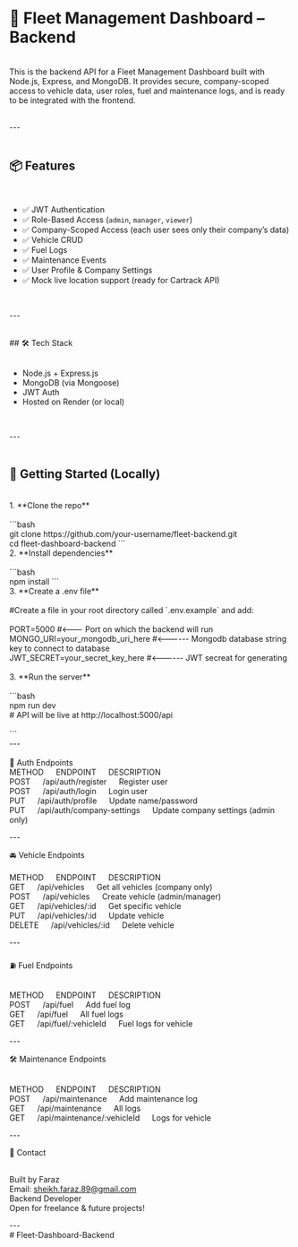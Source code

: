 # 🚗 Fleet Management Dashboard – Backend<br/>

<br/>
This is the backend API for a Fleet Management Dashboard built with Node.js, Express, and MongoDB. It provides secure, company-scoped access to vehicle data, user roles, fuel and maintenance logs, and is ready to be integrated with the frontend.<br/>  
<br/>

---<br/>
<br/>

## 📦 Features<br/>
<br/>

- ✅ JWT Authentication<br/>
- ✅ Role-Based Access (`admin`, `manager`, `viewer`)<br/>
- ✅ Company-Scoped Access (each user sees only their company’s data)<br/>
- ✅ Vehicle CRUD<br/>
- ✅ Fuel Logs<br/>
- ✅ Maintenance Events<br/>
- ✅ User Profile & Company Settings<br/>
- ✅ Mock live location support (ready for Cartrack API)<br/>
<br/>

---<br/>

<br/>
## 🛠 Tech Stack<br/>
<br/>

- Node.js + Express.js<br/>
- MongoDB (via Mongoose)<br/>
- JWT Auth<br/>
- Hosted on Render (or local)<br/>
<br/>

---<br/>
<br/>

## 🚀 Getting Started (Locally)<br/>
<br/>
1. **Clone the repo**<br/>
<br/>
```bash <br/>
git clone https://github.com/your-username/fleet-backend.git <br/>
cd fleet-dashboard-backend
```
<br/>
2. **Install dependencies**<br/>
<br/>
```bash <br/>
npm install
```
<br/>
3. **Create a .env file**<br/>
<br/>
#Create a file in your root directory called `.env.example` and add:<br/>
<br/>
PORT=5000   #<--- Port on which the backend will run<br/>
MONGO_URI=your_mongodb_uri_here   #<------ Mongodb database string key to connect to database<br/>
JWT_SECRET=your_secret_key_here   #<------ JWT secreat for generating <br/>

<br/>
3. **Run the server**<br/>
<br/>
```bash <br/>
npm run dev <br/>
# API will be live at http://localhost:5000/api <br/>
<br/>
```
<br/>
---<br/>
<br/>
🔐 Auth Endpoints<br/>
METHOD	  &emsp;     ENDPOINT    	                &emsp;    DESCRIPTION<br/>
POST      &emsp;	   /api/auth/register	          &emsp;    Register user<br/>
POST      &emsp;	   /api/auth/login	            &emsp;    Login user<br/>
PUT	      &emsp;     /api/auth/profile	          &emsp;    Update name/password<br/>
PUT	      &emsp;     /api/auth/company-settings	  &emsp;    Update company settings (admin only)<br/>

---<br/>

🚘 Vehicle Endpoints<br/>
<br/>
METHOD	 &emsp;    ENDPOINT	             &emsp;    DESCRIPTION<br/>
GET	     &emsp;    /api/vehicles	       &emsp;    Get all vehicles (company only)<br/>
POST	   &emsp;    /api/vehicles	       &emsp;    Create vehicle (admin/manager)<br/>
GET	     &emsp;    /api/vehicles/:id	   &emsp;    Get specific vehicle<br/>
PUT 	   &emsp;    /api/vehicles/:id	   &emsp;    Update vehicle<br/>
DELETE	 &emsp;    /api/vehicles/:id	   &emsp;    Delete vehicle<br/>

---<br/>
<br/>
⛽ Fuel Endpoints<br/>
<br/>

METHOD    &emsp;	    ENDPOINT	               &emsp;    DESCRIPTION<br/>
POST      &emsp;	    /api/fuel	               &emsp;    Add fuel log<br/>
GET       &emsp;	    /api/fuel	               &emsp;    All fuel logs<br/>
GET       &emsp;	    /api/fuel/:vehicleId	   &emsp;    Fuel logs for vehicle<br/>

---<br/>

🛠 Maintenance Endpoints<br/>
<br/>

METHOD    &emsp;	    ENDPOINT	                    &emsp;       DESCRIPTION<br/>
POST      &emsp;  	  /api/maintenance	            &emsp;       Add maintenance log<br/>
GET	      &emsp;      /api/maintenance	            &emsp;       All logs<br/>
GET	      &emsp;      /api/maintenance/:vehicleId	  &emsp;       Logs for vehicle<br/>

---<br/>

📩 Contact<br/>
<br/>

Built by Faraz<br/>
Email: sheikh.faraz.89@gmail.com<br/>
Backend Developer<br/>
Open for freelance & future projects!<br/>

---<br/>
#   F l e e t - D a s h b o a r d - B a c k e n d <br/>
 
 
